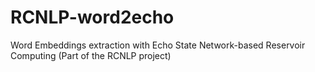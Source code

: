 # RCNLP-word2echo
Word Embeddings extraction with Echo State Network-based Reservoir Computing (Part of the RCNLP project)
